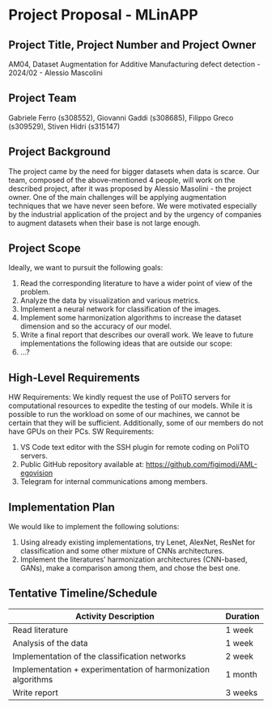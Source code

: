 # Project Proposal - MLinAPP

## Project Title, Project Number and Project Owner
AM04, Dataset Augmentation for Additive Manufacturing defect detection - 2024/02  - Alessio Mascolini

## Project Team
Gabriele Ferro (s308552), Giovanni Gaddi (s308685), Filippo Greco (s309529), Stiven Hidri (s315147)

## Project Background
The project came by the need for bigger datasets when data is scarce. Our team, composed of the above-mentioned 4 people, will work on the described project, after it was proposed by Alessio Masolini - the project owner. One of the main challenges will be applying augmentation techniques that we have never seen before. We were motivated especially by the industrial application of the project and by the urgency of companies to augment datasets when their base is not large enough. 

## Project Scope
Ideally, we want to pursuit the following goals:
1.	Read the corresponding literature to have a wider point of view of the problem.
2.	Analyze the data by visualization and various metrics.
3.	Implement a neural network for classification of the images.
4.	Implement some harmonization algorithms to increase the dataset dimension and so the accuracy of our model. 
5.	Write a final report that describes our overall work.
We leave to future implementations the following ideas that are outside our scope:
1.	…?

## High-Level Requirements
HW Requirements:
We kindly request the use of PoliTO servers for computational resources to expedite the testing of our models. While it is possible to run the workload on some of our machines, we cannot be certain that they will be sufficient. Additionally, some of our members do not have GPUs on their PCs.
SW Requirements:
1.	VS Code text editor with the SSH plugin for remote coding on PoliTO servers.
2.	Public GitHub repository available at: https://github.com/figimodi/AML-egovision
3.	Telegram for internal communications among members.

## Implementation Plan
We would like to implement the following solutions:
1.	Using already existing implementations, try Lenet, AlexNet, ResNet for classification and some other mixture of CNNs architectures.
2.	Implement the literatures’ harmonization architectures (CNN-based, GANs), make a comparison among them, and chose the best one. 

## Tentative Timeline/Schedule
Activity Description | Duration
--- | --- 
Read literature | 1 week
Analysis of the data | 1 week
Implementation of the classification networks | 2 week
Implementation + experimentation of harmonization algorithms | 1 month
Write report | 3 weeks